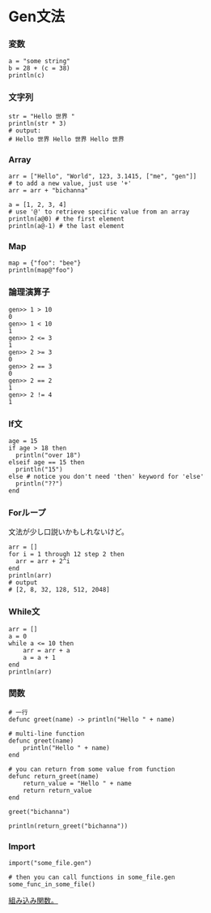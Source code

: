 # Gen文法

### 変数
```
a = "some string"
b = 28 + (c = 38)
println(c)
```

### 文字列
```
str = "Hello 世界 "
println(str * 3)
# output:
# Hello 世界 Hello 世界 Hello 世界
```

### Array
```
arr = ["Hello", "World", 123, 3.1415, ["me", "gen"]]
# to add a new value, just use '+'
arr = arr + "bichanna"

a = [1, 2, 3, 4]
# use '@' to retrieve specific value from an array
println(a@0) # the first element
println(a@-1) # the last element
```

### Map
```
map = {"foo": "bee"}
println(map@"foo")
```

### 論理演算子
```
gen>> 1 > 10
0
gen>> 1 < 10 
1
gen>> 2 <= 3
1
gen>> 2 >= 3
0
gen>> 2 == 3
0
gen>> 2 == 2
1
gen>> 2 != 4
1
```

### If文
```
age = 15
if age > 18 then
  println("over 18")
elseif age == 15 then
  println("15")
else # notice you don't need 'then' keyword for 'else'
  println("??")
end
```

### Forループ
文法が少し口説いかもしれないけど。
```
arr = []
for i = 1 through 12 step 2 then
  arr = arr + 2^i
end
println(arr)
# output
# [2, 8, 32, 128, 512, 2048]
```

### While文
```
arr = []
a = 0
while a <= 10 then
	arr = arr + a
	a = a + 1
end
println(arr)
```

### 関数
```
# 一行
defunc greet(name) -> println("Hello " + name)

# multi-line function
defunc greet(name)
	println("Hello " + name)
end

# you can return from some value from function
defunc return_greet(name)
	return_value = "Hello " + name
	return return_value
end

greet("bichanna")

println(return_greet("bichanna"))
```

### Import
```
import("some_file.gen")

# then you can call functions in some_file.gen
some_func_in_some_file()
```

[組み込み関数。](https://github.com/Gen-lang/Gen/blob/master/doc/builtin_functions.md)

